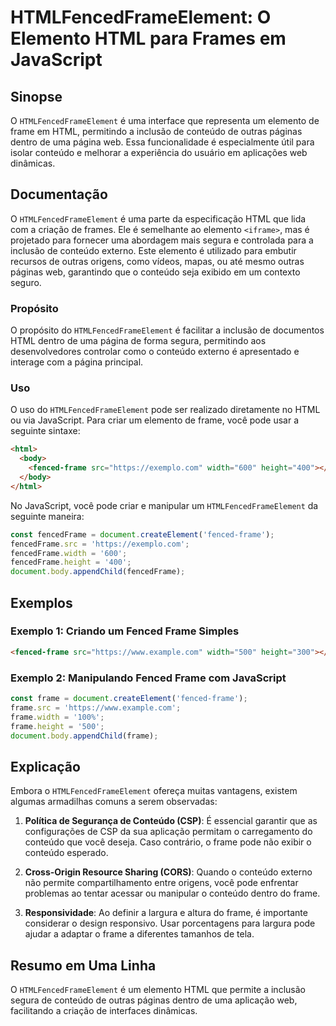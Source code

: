 <!--
Meta Description: # HTMLFencedFrameElement: O Elemento HTML para Frames em JavaScript ## Sinopse O `HTMLFencedFrameElement` é uma interface que representa um elemento d...
Meta Keywords: frame, conteúdo, html, htmlfencedframeelement, fenced
-->

# HTMLFencedFrameElement: O Elemento HTML para Frames em JavaScript

## Sinopse
O `HTMLFencedFrameElement` é uma interface que representa um elemento de frame em HTML, permitindo a inclusão de conteúdo de outras páginas dentro de uma página web. Essa funcionalidade é especialmente útil para isolar conteúdo e melhorar a experiência do usuário em aplicações web dinâmicas.

## Documentação
O `HTMLFencedFrameElement` é uma parte da especificação HTML que lida com a criação de frames. Ele é semelhante ao elemento `<iframe>`, mas é projetado para fornecer uma abordagem mais segura e controlada para a inclusão de conteúdo externo. Este elemento é utilizado para embutir recursos de outras origens, como vídeos, mapas, ou até mesmo outras páginas web, garantindo que o conteúdo seja exibido em um contexto seguro.

### Propósito
O propósito do `HTMLFencedFrameElement` é facilitar a inclusão de documentos HTML dentro de uma página de forma segura, permitindo aos desenvolvedores controlar como o conteúdo externo é apresentado e interage com a página principal.

### Uso
O uso do `HTMLFencedFrameElement` pode ser realizado diretamente no HTML ou via JavaScript. Para criar um elemento de frame, você pode usar a seguinte sintaxe:

```html
<html>
  <body>
    <fenced-frame src="https://exemplo.com" width="600" height="400"></fenced-frame>
  </body>
</html>
```

No JavaScript, você pode criar e manipular um `HTMLFencedFrameElement` da seguinte maneira:

```javascript
const fencedFrame = document.createElement('fenced-frame');
fencedFrame.src = 'https://exemplo.com';
fencedFrame.width = '600';
fencedFrame.height = '400';
document.body.appendChild(fencedFrame);
```

## Exemplos
### Exemplo 1: Criando um Fenced Frame Simples
```html
<fenced-frame src="https://www.example.com" width="500" height="300"></fenced-frame>
```

### Exemplo 2: Manipulando Fenced Frame com JavaScript
```javascript
const frame = document.createElement('fenced-frame');
frame.src = 'https://www.example.com';
frame.width = '100%';
frame.height = '500';
document.body.appendChild(frame);
```

## Explicação
Embora o `HTMLFencedFrameElement` ofereça muitas vantagens, existem algumas armadilhas comuns a serem observadas:

1. **Política de Segurança de Conteúdo (CSP)**: É essencial garantir que as configurações de CSP da sua aplicação permitam o carregamento do conteúdo que você deseja. Caso contrário, o frame pode não exibir o conteúdo esperado.

2. **Cross-Origin Resource Sharing (CORS)**: Quando o conteúdo externo não permite compartilhamento entre origens, você pode enfrentar problemas ao tentar acessar ou manipular o conteúdo dentro do frame.

3. **Responsividade**: Ao definir a largura e altura do frame, é importante considerar o design responsivo. Usar porcentagens para largura pode ajudar a adaptar o frame a diferentes tamanhos de tela.

## Resumo em Uma Linha
O `HTMLFencedFrameElement` é um elemento HTML que permite a inclusão segura de conteúdo de outras páginas dentro de uma aplicação web, facilitando a criação de interfaces dinâmicas.